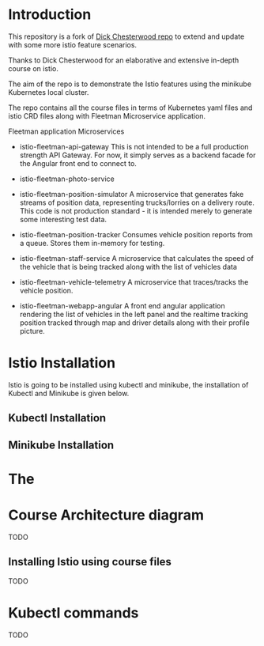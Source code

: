  # Introduction
This repository is a fork of [Dick Chesterwood repo](https://github.com/bagcheap/istio-udemy) to extend and update with some more istio feature scenarios.

Thanks to Dick Chesterwood for an elaborative and extensive in-depth course on istio.

The aim of the repo is to demonstrate the Istio features using the minikube Kubernetes local cluster.

The repo contains all the course files in terms of Kubernetes yaml files and istio CRD files along with Fleetman Microservice application.

Fleetman application Microservices

* istio-fleetman-api-gateway
 This is not intended to be a full production strength API Gateway. For now, it simply serves as a backend facade for the Angular front end to connect to.

* istio-fleetman-photo-service

* istio-fleetman-position-simulator
A microservice that generates fake streams of position data, representing trucks/lorries on a delivery route.
This code is not production standard - it is intended merely to generate some interesting test data.

* istio-fleetman-position-tracker
Consumes vehicle position reports from a queue. Stores them in-memory for testing.

* istio-fleetman-staff-service
A microservice that calculates the speed of the vehicle that is being tracked along with the list of vehicles data

* istio-fleetman-vehicle-telemetry
A microservice that traces/tracks the vehicle position.

* istio-fleetman-webapp-angular
A front end angular application rendering the list of vehicles in the left panel and the realtime tracking position tracked through map and driver details along with their profile picture. 

# Istio Installation

Istio is going to be installed using kubectl and minikube, the installation of Kubectl and Minikube is given below. 

## Kubectl Installation



## Minikube Installation

# The 

# Course Architecture diagram
TODO


## Installing Istio using course files
TODO


# Kubectl commands
TODO
